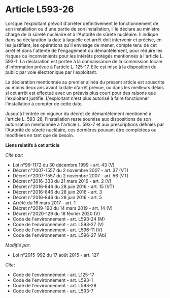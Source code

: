 # Article L593-26

Lorsque l'exploitant prévoit d'arrêter définitivement le fonctionnement de son installation ou d'une partie de son
installation, il le déclare au ministre chargé de la sûreté nucléaire et à l'Autorité de sûreté nucléaire. Il indique dans sa
déclaration la date à laquelle cet arrêt doit intervenir et précise, en les justifiant, les opérations qu'il envisage de
mener, compte tenu de cet arrêt et dans l'attente de l'engagement du démantèlement, pour réduire les risques ou inconvénients
pour les intérêts protégés mentionnés à l'article L. 593-1. La déclaration est portée à la connaissance de la commission
locale d'information prévue à l'article L. 125-17. Elle est mise à la disposition du public par voie électronique par
l'exploitant. 

La déclaration mentionnée au premier alinéa du présent article est souscrite au moins deux ans avant la date d'arrêt prévue,
ou dans les meilleurs délais si cet arrêt est effectué avec un préavis plus court pour des raisons que l'exploitant justifie.
L'exploitant n'est plus autorisé à faire fonctionner l'installation à compter de cette date. 

Jusqu'à l'entrée en vigueur du décret de démantèlement mentionné à l'article L. 593-28, l'installation reste soumise aux
dispositions de son autorisation mentionnée à l'article L. 593-7 et aux prescriptions définies par l'Autorité de sûreté
nucléaire, ces dernières pouvant être complétées ou modifiées en tant que de besoin.

**Liens relatifs à cet article**

_Cité par_:

  - Loi n°99-1172 du 30 décembre 1999 - art. 43 (V)
  - Décret n°2007-1557 du 2 novembre 2007 - art. 37 (VT)
  - Décret n°2007-1557 du 2 novembre 2007 - art. 56 (VT)
  - Décret n°2016-333 du 21 mars 2016 - art. 2 (V)
  - Décret n°2016-846 du 28 juin 2016 - art. 15 (VT)
  - Décret n°2016-846 du 28 juin 2016 - art. 3
  - Décret n°2016-846 du 28 juin 2016 - art. 5
  - Arrêté du 16 mars 2017 - art. 1
  - Décret n°2019-190 du 14 mars 2019 - art. 14 (V)
  - Décret n°2020-129 du 18 février 2020 (V)
  - Code de l'environnement - art. L593-24 (M)
  - Code de l'environnement - art. L593-27 (V)
  - Code de l'environnement - art. L596-11 (V)
  - Code de l'environnement - art. L596-27 (Ab)

_Modifié par_:

  - Loi n°2015-992 du 17 août 2015 - art. 127

_Cite_:

  - Code de l'environnement - art. L125-17
  - Code de l'environnement - art. L593-1
  - Code de l'environnement - art. L593-28
  - Code de l'environnement - art. L593-7
